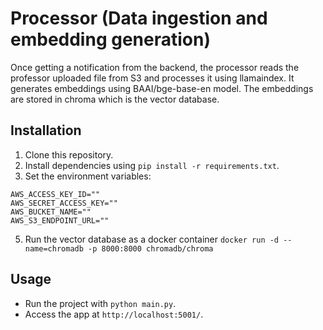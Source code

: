 # Processor (Data ingestion and embedding generation)
Once getting a notification from the backend, the processor reads the professor uploaded file from S3 and processes it using llamaindex. It generates embeddings using BAAI/bge-base-en model. The embeddings are stored in chroma which is the vector database. 

## Installation

1. Clone this repository.
2. Install dependencies using `pip install -r requirements.txt`.
4. Set the environment variables:

```
AWS_ACCESS_KEY_ID=""
AWS_SECRET_ACCESS_KEY=""
AWS_BUCKET_NAME=""
AWS_S3_ENDPOINT_URL=""

```
5. Run the vector database as a docker container `docker run -d --name=chromadb -p 8000:8000 chromadb/chroma`

## Usage

- Run the project with `python main.py`.
- Access the app at `http://localhost:5001/`.
